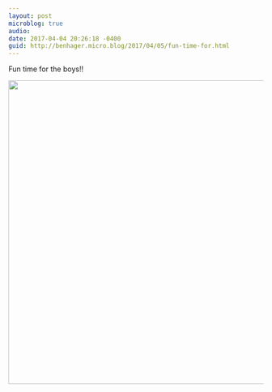 ```yaml
---
layout: post
microblog: true
audio: 
date: 2017-04-04 20:26:18 -0400
guid: http://benhager.micro.blog/2017/04/05/fun-time-for.html
---
```

Fun time for the boys!!

<img src="http://hager.blog/uploads/2017/81548dc848.jpg" width="600" height="600" />
